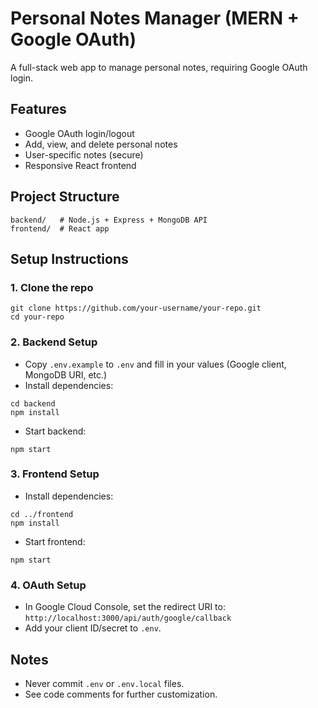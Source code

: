 # Personal Notes Manager (MERN + Google OAuth)

A full-stack web app to manage personal notes, requiring Google OAuth login.

## Features
- Google OAuth login/logout
- Add, view, and delete personal notes
- User-specific notes (secure)
- Responsive React frontend

## Project Structure
```
backend/   # Node.js + Express + MongoDB API
frontend/  # React app
```

## Setup Instructions

### 1. Clone the repo
```
git clone https://github.com/your-username/your-repo.git
cd your-repo
```

### 2. Backend Setup
- Copy `.env.example` to `.env` and fill in your values (Google client, MongoDB URI, etc.)
- Install dependencies:
```
cd backend
npm install
```
- Start backend:
```
npm start
```

### 3. Frontend Setup
- Install dependencies:
```
cd ../frontend
npm install
```
- Start frontend:
```
npm start
```

### 4. OAuth Setup
- In Google Cloud Console, set the redirect URI to:
  `http://localhost:3000/api/auth/google/callback`
- Add your client ID/secret to `.env`.

## Notes
- Never commit `.env` or `.env.local` files.
- See code comments for further customization.
